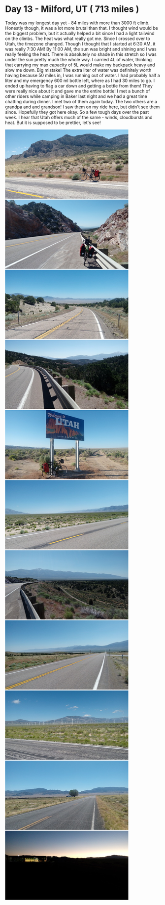 # Day 13 - Milford, UT ( 713 miles )

Today was my longest day yet - 84 miles with more than  3000 ft climb. Honestly though, it was a lot more brutal than that. I thought wind would be the biggest problem, but it actually helped a bit since I had a light tailwind on the climbs. The heat was what really got me. Since I crossed over to Utah, the timezone changed. Though I thought that I started at 6:30 AM, it was really 7:30 AM! By 11:00 AM, the sun was bright and shining and I was really feeling the heat. There is absolutely no shade in this stretch so I was under the sun pretty much the whole way. I carried 4L of water, thinking that carrying my max capacity of 5L would make my backpack heavy and slow me down. Big mistake! 
The extra liter of water was definitely worth having because 50 miles in, I was running out of water. I had probably half a liter and my emergency 600 ml bottle left, where as I had 30 miles to go. I ended up having to flag a car down and getting a bottle from them! They were really nice about it and gave me the entire bottle!
I met a bunch of other riders while camping in Baker last night and we had a great time chatting during dinner. I met two of them again today. The two others are a grandpa and and grandson! I saw them on my ride here, but didn't see them since. Hopefully they got here okay.
So a few tough days over the past week. I hear that Utah offers much of the same - winds, cloudbursts and heat. But it is supposed to be prettier, let's see!

![](/images/transam/milford1.jpg ".")
![](/images/transam/milford2.jpg ".")
![](/images/transam/milford3.jpg ".")
![](/images/transam/milford4.jpg ".")
![](/images/transam/milford5.jpg ".")
![](/images/transam/milford6.jpg ".")
![](/images/transam/milford7.jpg ".")
![](/images/transam/milford8.jpg ".")
![](/images/transam/milford9.jpg ".")
![](/images/transam/milford10.jpg ".")
![](/images/transam/milford11.jpg ".")